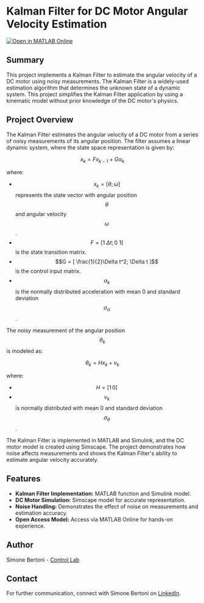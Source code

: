 # Kalman Filter for DC Motor Angular Velocity Estimation

[![Open in MATLAB Online](https://www.mathworks.com/images/responsive/global/open-in-matlab-online.svg)](https://matlab.mathworks.com/open/github/v1?repo=simorxb/Kalman-Filter-DC-Motor)

## Summary

This project implements a Kalman Filter to estimate the angular velocity of a DC motor using noisy measurements. The Kalman Filter is a widely-used estimation algorithm that determines the unknown state of a dynamic system. This project simplifies the Kalman Filter application by using a kinematic model without prior knowledge of the DC motor's physics.

## Project Overview

The Kalman Filter estimates the angular velocity of a DC motor from a series of noisy measurements of its angular position. The filter assumes a linear dynamic system, where the state space representation is given by:

$$ 
x_k = F x_{k-1} + G \alpha_k 
$$

where:
- $$x_k = [\theta; \omega]$$ represents the state vector with angular position $$\theta$$ and angular velocity $$\omega$$.
- $$F = [ 1 ~ \Delta t; 0 ~ 1 ]$$ is the state transition matrix.
- $$G = [ \frac{1}{2}\Delta t^2; \Delta t ]$$ is the control input matrix.
- $$\alpha_k$$ is the normally distributed acceleration with mean 0 and standard deviation $$\sigma_\alpha$$.

The noisy measurement of the angular position $$\theta_k$$ is modeled as:

$$ 
\theta_k = H x_k + v_k 
$$

where:
- $$H = [1 \, 0]$$
- $$v_k$$ is normally distributed with mean 0 and standard deviation $$\sigma_\theta$$.

The Kalman Filter is implemented in MATLAB and Simulink, and the DC motor model is created using Simscape. The project demonstrates how noise affects measurements and shows the Kalman Filter's ability to estimate angular velocity accurately.

## Features

- **Kalman Filter Implementation:** MATLAB function and Simulink model.
- **DC Motor Simulation:** Simscape model for accurate representation.
- **Noise Handling:** Demonstrates the effect of noise on measurements and estimation accuracy.
- **Open Access Model:** Access via MATLAB Online for hands-on experience.

## Author

Simone Bertoni - [Control Lab](https://www.simonebertonilab.com)

## Contact

For further communication, connect with Simone Bertoni on [LinkedIn](https://www.linkedin.com/in/simone-bertoni-control-eng/).

